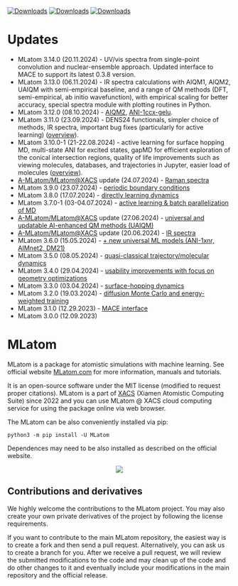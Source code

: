 [![Downloads](https://static.pepy.tech/badge/mlatom)](https://pepy.tech/project/mlatom)  [![Downloads](https://static.pepy.tech/badge/mlatom/month)](https://pepy.tech/project/mlatom)  [![Downloads](https://static.pepy.tech/badge/mlatom/week)](https://pepy.tech/project/mlatom)

# Updates

- MLatom 3.14.0 (20.11.2024) - UV/vis spectra from single-point convolution and nuclear-ensemble approach. Updated interface to MACE to support its latest 0.3.8 version.
- MLatom 3.13.0 (06.11.2024) - IR spectra calculations with AIQM1, AIQM2, UAIQM with semi-empirical baseline, and a range of QM methods (DFT, semi-empirical, ab initio wavefunction), with empirical scaling for better accuracy, special spectra module with plotting routines in Python. 
- MLatom 3.12.0 (08.10.2024) - [AIQM2](https://doi.org/10.26434/chemrxiv-2024-j8pxp), [ANI-1ccx-gelu](https://doi.org/10.26434/chemrxiv-2024-c8s16).
- MLatom 3.11.0 (23.09.2024) - DENS24 functionals, simpler choice of methods, IR spectra, important bug fixes (particularly for active learning) ([overview](https://xacs.xmu.edu.cn/docs/mlatom/releases.html#mlatom-3-11-0)).
- MLatom 3.10.0-1 (21-22.08.2024) - active learning for surface hopping MD, multi-state ANI for excited states, gapMD for efficient exploration of the conical intersection regions, quality of life improvements such as viewing molecules, databases, and trajectories in Jupyter, easier load of molecules ([overview](https://xacs.xmu.edu.cn/docs/mlatom/releases.html#mlatom-3-10-0)).
- [A-MLatom/MLatom\@XACS](https://xacs.xmu.edu.cn/docs/mlatom/a-mlatom-xacs.html) update (24.07.2024) - [Raman spectra](https://xacs.xmu.edu.cn/docs/mlatom/tutorial_raman.html)
- MLatom 3.9.0 (23.07.2024) - [periodic boundary conditions](https://xacs.xmu.edu.cn/docs/mlatom/releases.html#mlatom-3-9-0)
- MLatom 3.8.0 (17.07.2024) - [directly learning dynamics](https://xacs.xmu.edu.cn/docs/mlatom/releases.html#mlatom-3-8-0)
- MLatom 3.7.0-1 (03-04.07.2024) - [active learning & batch parallelization of MD](https://xacs.xmu.edu.cn/docs/mlatom/releases.html#mlatom-3-7-0-3-7-1)
- [A-MLatom/MLatom\@XACS](https://xacs.xmu.edu.cn/docs/mlatom/a-mlatom-xacs.html) update (27.06.2024) - [universal and updatable AI-enhanced QM methods (UAIQM)](https://xacs.xmu.edu.cn/docs/mlatom/tutorial_uaiqm.html)
- [A-MLatom/MLatom\@XACS](https://xacs.xmu.edu.cn/docs/mlatom/a-mlatom-xacs.html) update (20.06.2024) - [IR spectra](https://xacs.xmu.edu.cn/docs/mlatom/tutorial_ir.html)
- MLatom 3.6.0 (15.05.2024) - [+ new universal ML models (ANI-1xnr, AIMnet2, DM21)](https://xacs.xmu.edu.cn/docs/mlatom/releases.html#mlatom-3-6-0)
- MLatom 3.5.0 (08.05.2024) - [quasi-classical trajectory/molecular dynamics](https://xacs.xmu.edu.cn/docs/mlatom/releases.html#mlatom-3-5-0)
- MLatom 3.4.0 (29.04.2024) - [usability improvements with focus on geometry optimizations](https://xacs.xmu.edu.cn/docs/mlatom/releases.html#mlatom-3-4-0)
- MLatom 3.3.0 (03.04.2024) - [surface-hopping dynamics](https://mlatom.com/docs/releases.html#mlatom-3-3-0)
- MLatom 3.2.0 (19.03.2024) - [diffusion Monte Carlo and energy-weighted training](http://mlatom.com/docs/releases.html#mlatom-3-2-0)
- MLatom 3.1.0 (12.29.2023) - [MACE interface](http://mlatom.com/releases/#Version_31)
- MLatom 3.0.0 (12.09.2023)

# MLatom

MLatom is a package for atomistic simulations with machine learning.
See official website [MLatom.com](http://mlatom.com) for more information, manuals and tutorials.

It is an open-source software under the MIT license (modified to request proper citations).
MLatom is a part of [XACS](http://XACScloud.com/) (Xiamen Atomistic Computing Suite) since 2022 and you can use MLatom @ XACS cloud computing service for using the package online via web browser.

The MLatom can be also conveniently installed via pip:

`python3 -m pip install -U MLatom`

Dependences may need to be also installed as described on the official website.

<p align="center"><img src="http://mlatom.com/docs/_images/image1.png"/></p>

## Contributions and derivatives

We highly welcome the contributions to the MLatom project. You may also create your own private derivatives of the project by following the license requirements.

If you want to contribute to the main MLatom repository, the easiest way is to create a fork and then send a pull request. Alternatively, you can ask us to create a branch for you. After we receive a pull request, we will review the submitted modifications to the code and may clean up of the code and do other changes to it and eventually include your modifications in the main repository and the official release.
